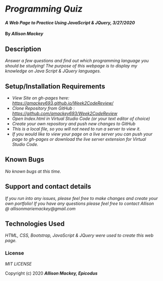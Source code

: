 # _Programming Quiz_

#### _A Web Page to Practice Using JavaScript & JQuery, 3/27/2020_

#### By _**Allison Mackey**_

## Description

_Answer a few questions and find out which programming language you should be studying! The purpose of this webpage is to display my knowledge on Java Script & JQuery languages._

## Setup/Installation Requirements

* _View Site on gh-pages here: https://amackey693.github.io/Week2CodeReview/_
* _Clone Repository from GitHub : https://github.com/amackey693/Week2CodeReview_
* _Open Index.html in Virtual Studio Code (or your text editor of choice)_
* _Create your own repository and push new changes to GitHub_
* _This is a local file, so you will not need to run a server to view it._
* _If you would like to view your page on a live server you can push your page to gh-pages or download the live server extension for Virtual Studio Code._

## Known Bugs

_No known bugs at this time._

## Support and contact details

_If you run into any issues, please feel free to make changes and create your own portfolio! If you have any questions please feel free to contact Allison @ allisonmariemackey@gmail.com_ 

## Technologies Used

_HTML, CSS, Bootstrap, JavaScript & JQuery were used to create this web page._

### License

*MIT LICENSE*

Copyright (c) 2020 **_Allison Mackey, Epicodus_**